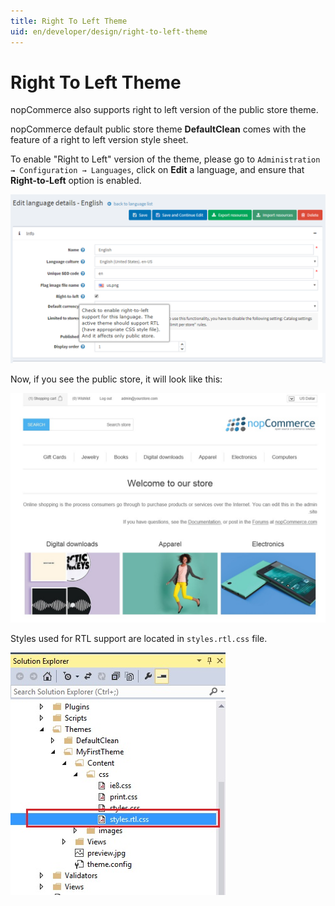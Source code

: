```yaml
---
title: Right To Left Theme
uid: en/developer/design/right-to-left-theme
---
```


# Right To Left Theme

nopCommerce also supports right to left version of the public store theme.

nopCommerce default public store theme **DefaultClean** comes with the feature of a right to left version style sheet.

To enable "Right to Left" version of the theme, please go to `Administration → Configuration → Languages`, click on **Edit** a language, and ensure that **Right-to-Left** option is enabled.

![rtm-settings](_static/right-to-left-theme/rtm-settings.png)

Now, if you see the public store, it will look like this:

![rtm-public](_static/right-to-left-theme/rtm-public.jpg)

Styles used for RTL support are located in `styles.rtl.css` file.

![rtm-css](_static/right-to-left-theme/rtm-css.jpg)